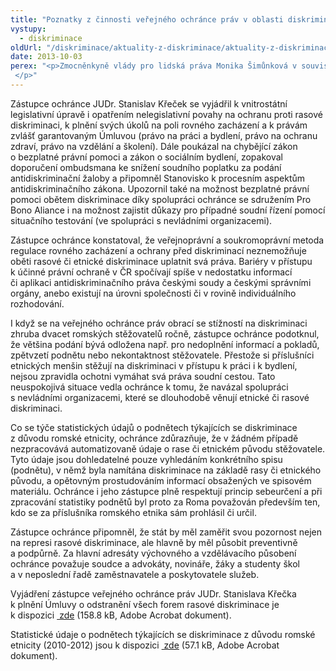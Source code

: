 ```yaml
---
title: "Poznatky z činnosti veřejného ochránce práv v oblasti diskriminace z důvodu etnicity"
vystupy:
  - diskriminace
oldUrl: "/diskriminace/aktuality-z-diskriminace/aktuality-z-diskriminace-2013/poznatky-z-cinnosti-verejneho-ochrance-prav-v-oblasti-diskriminace-z-duvodu-etnicity/"
date: 2013-10-03
perex: "<p>Zmocněnkyně vlády pro lidská práva Monika Šimůnková v souvislosti s přípravou Desáté a Jedenácté periodické zprávy o plnění závazků plynoucích z Úmluvy OSN o odstranění všech forem rasové diskriminace požádala veřejného ochránce práv o informace týkající se jeho zkušeností při řešení případů diskriminace z důvodu etnicity.  </p>"
---
```


<!-- imported from the old website -->

<p class="align-blok">Zástupce ochránce JUDr. Stanislav Křeček se vyjádřil k vnitrostátní legislativní úpravě i opatřením nelegislativní povahy na ochranu proti rasové diskriminaci, k plnění svých úkolů na poli rovného zacházení a k právám zvlášť garantovaným Úmluvou (právo na práci a bydlení, právo na ochranu zdraví, právo na vzdělání a školení). Dále poukázal na chybějící zákon o bezplatné právní pomoci a zákon o sociálním bydlení, zopakoval doporučení ombudsmana ke snížení soudního poplatku za podání antidiskriminační žaloby a připomněl Stanovisko k procesním aspektům antidiskriminačního zákona. Upozornil také na možnost bezplatné právní pomoci obětem diskriminace díky spolupráci ochránce se sdružením Pro Bono Aliance i na možnost zajistit důkazy pro případné soudní řízení pomocí situačního testování (ve spolupráci s nevládními organizacemi).  </p><p class="align-blok">Zástupce ochránce konstatoval, že veřejnoprávní a soukromoprávní metoda regulace rovného zacházení a ochrany před diskriminací neznemožňuje oběti rasové či etnické diskriminace uplatnit svá práva. Bariéry v přístupu k účinné právní ochraně v ČR spočívají spíše v nedostatku informací či aplikaci antidiskriminačního práva českými soudy a českými správními orgány, anebo existují na úrovni společnosti či v rovině individuálního rozhodování.</p><p class="align-blok">I když se na veřejného ochránce práv obrací se stížností na diskriminaci zhruba dvacet romských stěžovatelů ročně, zástupce ochránce podotknul, že většina podání bývá odložena např. pro nedoplnění informací a pokladů, zpětvzetí podnětu nebo nekontaktnost stěžovatele. Přestože si příslušníci etnických menšin stěžují na diskriminaci v přístupu k práci i k bydlení, nejsou zpravidla ochotni vymáhat svá práva soudní cestou. Tato neuspokojivá situace vedla ochránce k tomu, že navázal spolupráci s nevládními organizacemi, které se dlouhodobě věnují etnické či rasové diskriminaci. </p><p class="align-blok">Co se týče statistických údajů o podnětech týkajících se diskriminace z důvodu romské etnicity, ochránce zdůrazňuje, že v žádném případě nezpracovává automatizovaně údaje o rase či etnickém původu stěžovatele. Tyto údaje jsou dohledatelné pouze vyhledáním konkrétního spisu (podnětu), v němž byla namítána diskriminace na základě rasy či etnického původu, a opětovným prostudováním informací obsažených ve spisovém materiálu. Ochránce i jeho zástupce plně respektují princip sebeurčení a při zpracování statistiky podnětů byl proto za Roma považován především ten, kdo se za příslušníka romského etnika sám prohlásil či určil.</p><p class="align-blok">Zástupce ochránce připomněl, že stát by měl zaměřit svou pozornost nejen na represi rasové diskriminace, ale hlavně by měl působit preventivně a podpůrně. Za hlavní adresáty výchovného a vzdělávacího působení ochránce považuje soudce a advokáty, novináře, žáky a studenty škol a v neposlední řadě zaměstnavatele a poskytovatele služeb. </p><p class="align-blok">Vyjádření zástupce veřejného ochránce práv JUDr. Stanislava Křečka k plnění Úmluvy o odstranění všech forem rasové diskriminace je k dispozici <a title="Otevření do nového okna" href="/uploads-import/DISKRIMINACE/aktuality/priloha_c._1_-_vyjadreni_ZVOP__511500_.pdf" target="_blank"> zde</a> (158.8 kB, Adobe Acrobat dokument).</p><p class="align-blok">Statistické údaje o podnětech týkajících se diskriminace z důvodu romské etnicity (2010-2012) jsou k dispozici <a title="Otevření do nového okna" href="/uploads-import/DISKRIMINACE/aktuality/priloha_c._2_-_statisticke_udaje_o_podnetech_2010-2012_-_diskriminace_z_duvodu_etnicity__511500_.pdf" target="_blank"> zde</a> (57.1 kB, Adobe Acrobat dokument).</p>
